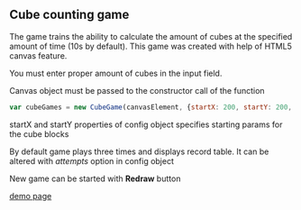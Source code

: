## Cube counting game


The game trains the ability to calculate the amount of cubes at the specified amount of time (10s by default).
This game was created with help of HTML5 canvas feature.

You must enter proper amount of cubes in the input field.

Canvas object must be passed to the constructor call of the function 
```javascript
var cubeGames = new CubeGame(canvasElement, {startX: 200, startY: 200, attempts: 3});
```

startX and startY properties of config object specifies starting params for the cube blocks


By default game plays three times and displays record table. It can be altered with *attempts* option in config object

New game can be started with **Redraw** button 

[demo page](alex-volkov.github.io/cube-count-game)